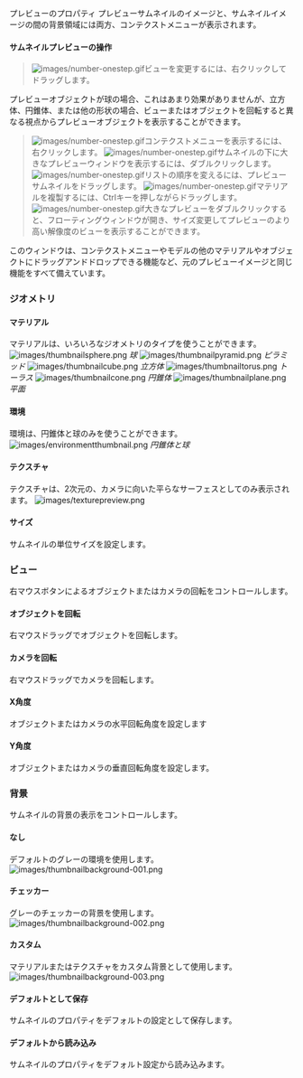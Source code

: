 プレビューのプロパティ
プレビューサムネイルのイメージと、サムネイルイメージの間の背景領域には両方、コンテクストメニューが表示されます。

#### サムネイルプレビューの操作

>![images/number-onestep.gif](images/number-onestep.gif)ビューを変更するには、右クリックしてドラッグします。

プレビューオブジェクトが球の場合、これはあまり効果がありませんが、立方体、円錐体、または他の形状の場合、ビューまたはオブジェクトを回転すると異なる視点からプレビューオブジェクトを表示することができます。

>![images/number-onestep.gif](images/number-onestep.gif)コンテクストメニューを表示するには、右クリックします。
>![images/number-onestep.gif](images/number-onestep.gif)サムネイルの下に大きなプレビューウィンドウを表示するには、ダブルクリックします。
>![images/number-onestep.gif](images/number-onestep.gif)リストの順序を変えるには、プレビューサムネイルをドラッグします。
>![images/number-onestep.gif](images/number-onestep.gif)マテリアルを複製するには、Ctrlキーを押しながらドラッグします。
>![images/number-onestep.gif](images/number-onestep.gif)大きなプレビューをダブルクリックすると、フローティングウィンドウが開き、サイズ変更してプレビューのより高い解像度のビューを表示することができます。

このウィンドウは、コンテクストメニューやモデルの他のマテリアルやオブジェクトにドラッグアンドドロップできる機能など、元のプレビューイメージと同じ機能をすべて備えています。

### ジオメトリ

#### マテリアル
マテリアルは、いろいろなジオメトリのタイプを使うことができます。
![images/thumbnailsphere.png](images/thumbnailsphere.png) *球* 
![images/thumbnailpyramid.png](images/thumbnailpyramid.png) *ピラミッド* 
![images/thumbnailcube.png](images/thumbnailcube.png) *立方体* 
![images/thumbnailtorus.png](images/thumbnailtorus.png) *トーラス* 
![images/thumbnailcone.png](images/thumbnailcone.png) *円錐体* 
![images/thumbnailplane.png](images/thumbnailplane.png) *平面* 

#### 環境
環境は、円錐体と球のみを使うことができます。
![images/environmentthumbnail.png](images/environmentthumbnail.png) *円錐体と球* 

#### テクスチャ
テクスチャは、2次元の、カメラに向いた平らなサーフェスとしてのみ表示されます。
![images/texturepreview.png](images/texturepreview.png)

#### サイズ
サムネイルの単位サイズを設定します。

### ビュー
右マウスボタンによるオブジェクトまたはカメラの回転をコントロールします。

#### オブジェクトを回転
右マウスドラッグでオブジェクトを回転します。

#### カメラを回転
右マウスドラッグでカメラを回転します。

#### X角度
オブジェクトまたはカメラの水平回転角度を設定します

#### Y角度
オブジェクトまたはカメラの垂直回転角度を設定します。

### 背景
サムネイルの背景の表示をコントロールします。

#### なし
デフォルトのグレーの環境を使用します。
![images/thumbnailbackground-001.png](images/thumbnailbackground-001.png)

#### チェッカー
グレーのチェッカーの背景を使用します。
![images/thumbnailbackground-002.png](images/thumbnailbackground-002.png)

#### カスタム
マテリアルまたはテクスチャをカスタム背景として使用します。
![images/thumbnailbackground-003.png](images/thumbnailbackground-003.png)

####  **デフォルトとして保存** 
サムネイルのプロパティをデフォルトの設定として保存します。

####  **デフォルトから読み込み** 
サムネイルのプロパティをデフォルト設定から読み込みます。

